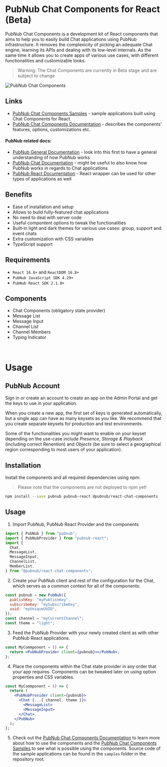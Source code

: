 # PubNub Chat Components for React (Beta)

PubNub Chat Components is a development kit of React components that aims to help you to easily build Chat applications using PubNub infrastructure. It removes the complexicity of picking an adequate Chat engine, learning its APIs and dealing with its low-level internals. As the same time it allows you to create apps of various use cases, with different functionalities and customizable looks.

> Warning: The Chat Components are currently in Beta stage and are subject to change

![PubNub Chat Components](https://i.imgur.com/CydXVNT.png)

## Links

- [PubNub Chat Components Samples](https://pubnub.github.io/react-chat-components/samples) - sample
  applications built using Chat Components for React
- [PubNub Chat Components Documentation](https://pubnub.github.io/react-chat-components/docs) - describes
  the components' features, options, customizations etc.

#### PubNub related docs:

- [PubNub General Documentation](https://www.pubnub.com/docs/platform/home) - look into this first to
  have a general understanding of how PubNub works
- [PubNub Chat Documentation](https://www.pubnub.com/docs/chat/overview) - might be useful to also
  know how PubNub works in regards to Chat applications
- [PubNub React Documentation](https://www.pubnub.com/docs/chat/react/setup) - React wrapper can
  be used for other types of applications as well

## Benefits

- Ease of installation and setup
- Allows to build fully-featured chat applications
- No need to deal with server code
- Useful compontent options to tweak the functionalities
- Built-in light and dark themes for various use cases: group, support and event chats
- Extra customization with CSS variables
- TypeScript support

## Requirements

- `React 16.8+` and `ReactDOM 16.8+`
- `PubNub JavaScript SDK 4.29+`
- `PubNub React SDK 2.1.0+`

## Components

- Chat Components (obligatory state provider)
- Message List
- Message Input
- Channel List
- Channel Members
- Typing Indicator

<br />

# Usage

## PubNub Account

Sign in or create an account to create an app on the Admin Portal and get the keys to use in your
application.

When you create a new app, the first set of keys is generated automatically, but a single app can
have as many keysets as you like. We recommend that you create separate keysets for production and
test environments.

Some of the functionalities you might want to enable on your keyset depending on the use-case
include _Presence_, _Storage & Playback_ (including correct Renention) and _Objects_ (be sure to
select a geographical region corresponding to most users of your application).

## Installation

Install the components and all required dependencies using npm:

> Please note that the components are not deployed to npm yet!

```bash
npm install --save pubnub pubnub-react @pubnub/react-chat-components
```

## Usage

1. Import PubNub, PubNub React Provider and the components

```js
import { PubNub } from "pubnub";
import { PubNubProvider } from "pubnub-react";
import {
  Chat,
  MessageList,
  MessageInput,
  ChannelList,
  MemberList,
} from "@pubnub/react-chat-components";
```

2. Create your PubNub client and rest of the configuration for the Chat, which serves as a
   common context for all of the components:

```jsx
const pubnub = new PubNub({
  publishKey: "myPublishKey",
  subscribeKey: "mySubscribeKey",
  uuid: "myUniqueUUID",
});
const channel = "myCurrentChannel";
const theme = "light";
```

3. Feed the PubNub Provider with your newly created client as with other PubNub React applications.

```jsx
const MyCommponent = () => {
  return <PubNubProvider client={pubnub}></PubNub>;
};
```

4. Place the components within the Chat state provider in any order that your app requires. Components
   can be tweaked later on using option properties and CSS variables.

```jsx
const MyCommponent = () => {
  return (
    <PubNubProvider client={pubnub}>
      <Chat {...{ channel, theme }}>
        <MessageList>
        <MessageInput>
      </Chat>
    </PubNub>
  );
};
```

5. Check out the [PubNub Chat Components Documentation](https://pubnub.github.io/react-chat-components/docs)
   to learn more about how to use the components and the [PubNub Chat Components Samples](https://pubnub.github.io/react-chat-components/samples) to see what is possible using the components. Source code of the sample applications can be found in the `samples` folder in the repository root.
